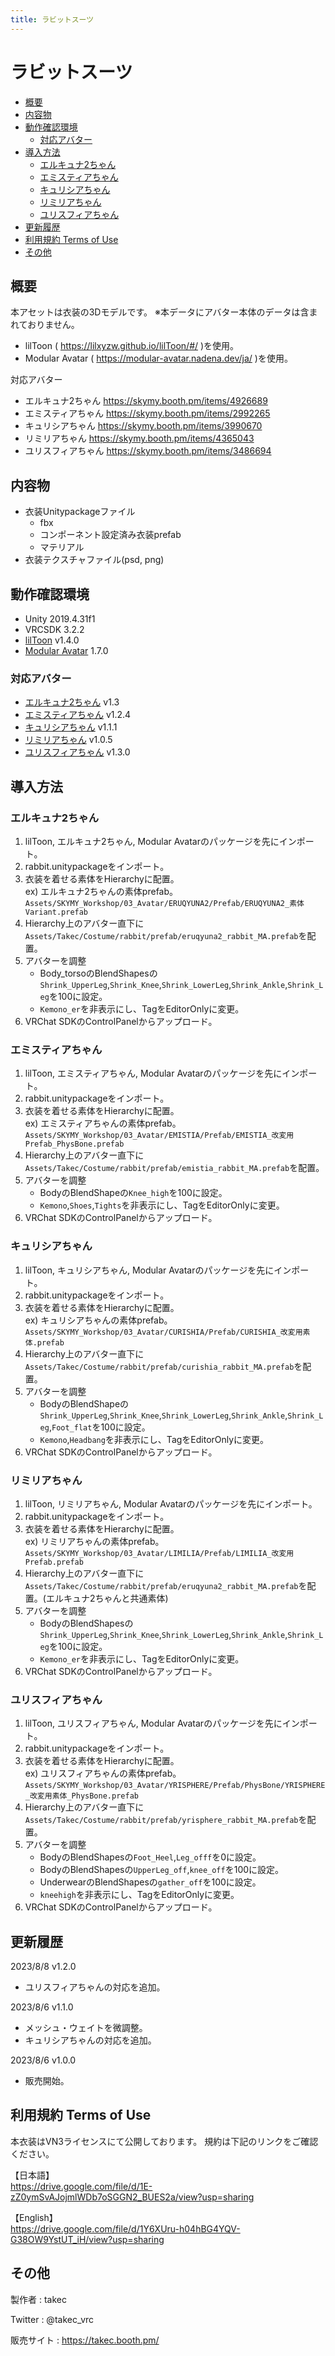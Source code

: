 ```yaml
---
title: ラビットスーツ
---
```


# ラビットスーツ

- [概要](#概要)
- [内容物](#内容物)
- [動作確認環境](#動作確認環境)
  - [対応アバター](#対応アバター)
- [導入方法](#導入方法)
  - [エルキュナ2ちゃん](#エルキュナ2ちゃん)
  - [エミスティアちゃん](#エミスティアちゃん)
  - [キュリシアちゃん](#キュリシアちゃん)
  - [リミリアちゃん](#リミリアちゃん)
  - [ユリスフィアちゃん](#ユリスフィアちゃん)
- [更新履歴](#更新履歴)
- [利用規約 Terms of Use](#利用規約-terms-of-use)
- [その他](#その他)


## 概要
本アセットは衣装の3Dモデルです。
※本データにアバター本体のデータは含まれておりません。

* lilToon ( https://lilxyzw.github.io/lilToon/#/ )を使用。
* Modular Avatar ( https://modular-avatar.nadena.dev/ja/ )を使用。

対応アバター
* エルキュナ2ちゃん https://skymy.booth.pm/items/4926689
* エミスティアちゃん https://skymy.booth.pm/items/2992265
* キュリシアちゃん https://skymy.booth.pm/items/3990670
* リミリアちゃん https://skymy.booth.pm/items/4365043
* ユリスフィアちゃん https://skymy.booth.pm/items/3486694

## 内容物
* 衣装Unitypackageファイル
  * fbx
  * コンポーネント設定済み衣装prefab
  * マテリアル
* 衣装テクスチャファイル(psd, png)

## 動作確認環境
* Unity 2019.4.31f1
* VRCSDK 3.2.2
* [lilToon](https://lilxyzw.github.io/lilToon/#/) v1.4.0
* [Modular Avatar](https://modular-avatar.nadena.dev/ja/) 1.7.0

### 対応アバター
* [エルキュナ2ちゃん](https://skymy.booth.pm/items/4926689) v1.3
* [エミスティアちゃん](https://skymy.booth.pm/items/2992265) v1.2.4
* [キュリシアちゃん](https://skymy.booth.pm/items/3990670) v1.1.1
* [リミリアちゃん](https://skymy.booth.pm/items/4365043) v1.0.5
* [ユリスフィアちゃん](https://skymy.booth.pm/items/3486694) v1.3.0

## 導入方法

### エルキュナ2ちゃん
1. lilToon, エルキュナ2ちゃん, Modular Avatarのパッケージを先にインポート。
2. rabbit.unitypackageをインポート。
3. 衣装を着せる素体をHierarchyに配置。<br>
   ex) エルキュナ2ちゃんの素体prefab。<br>
   `Assets/SKYMY_Workshop/03_Avatar/ERUQYUNA2/Prefab/ERUQYUNA2_素体Variant.prefab`
4. Hierarchy上のアバター直下に`Assets/Takec/Costume/rabbit/prefab/eruqyuna2_rabbit_MA.prefab`を配置。
5. アバターを調整
   * Body_torsoのBlendShapesの`Shrink_UpperLeg`,`Shrink_Knee`,`Shrink_LowerLeg`,`Shrink_Ankle`,`Shrink_Leg`を100に設定。
   * `Kemono_er`を非表示にし、TagをEditorOnlyに変更。
6. VRChat SDKのControlPanelからアップロード。

### エミスティアちゃん
1. lilToon, エミスティアちゃん, Modular Avatarのパッケージを先にインポート。
2. rabbit.unitypackageをインポート。
3. 衣装を着せる素体をHierarchyに配置。<br>
   ex) エミスティアちゃんの素体prefab。<br>
   `Assets/SKYMY_Workshop/03_Avatar/EMISTIA/Prefab/EMISTIA_改変用Prefab_PhysBone.prefab`
4. Hierarchy上のアバター直下に`Assets/Takec/Costume/rabbit/prefab/emistia_rabbit_MA.prefab`を配置。
5. アバターを調整
   * BodyのBlendShapeの`Knee_high`を100に設定。
   * `Kemono`,`Shoes`,`Tights`を非表示にし、TagをEditorOnlyに変更。
6. VRChat SDKのControlPanelからアップロード。

### キュリシアちゃん
1. lilToon, キュリシアちゃん, Modular Avatarのパッケージを先にインポート。
2. rabbit.unitypackageをインポート。
3. 衣装を着せる素体をHierarchyに配置。<br>
   ex) キュリシアちゃんの素体prefab。<br>
   `Assets/SKYMY_Workshop/03_Avatar/CURISHIA/Prefab/CURISHIA_改変用素体.prefab`
4. Hierarchy上のアバター直下に`Assets/Takec/Costume/rabbit/prefab/curishia_rabbit_MA.prefab`を配置。
5. アバターを調整
   * BodyのBlendShapeの`Shrink_UpperLeg`,`Shrink_Knee`,`Shrink_LowerLeg`,`Shrink_Ankle`,`Shrink_Leg`,`Foot_flat`を100に設定。
   * `Kemono`,`Headbang`を非表示にし、TagをEditorOnlyに変更。
6. VRChat SDKのControlPanelからアップロード。

### リミリアちゃん
1. lilToon, リミリアちゃん, Modular Avatarのパッケージを先にインポート。
2. rabbit.unitypackageをインポート。
3. 衣装を着せる素体をHierarchyに配置。<br>
   ex) リミリアちゃんの素体prefab。<br>
   `Assets/SKYMY_Workshop/03_Avatar/LIMILIA/Prefab/LIMILIA_改変用Prefab.prefab`
4. Hierarchy上のアバター直下に`Assets/Takec/Costume/rabbit/prefab/eruqyuna2_rabbit_MA.prefab`を配置。(エルキュナ2ちゃんと共通素体)
5. アバターを調整
   * BodyのBlendShapesの`Shrink_UpperLeg`,`Shrink_Knee`,`Shrink_LowerLeg`,`Shrink_Ankle`,`Shrink_Leg`を100に設定。
   * `Kemono_er`を非表示にし、TagをEditorOnlyに変更。
6. VRChat SDKのControlPanelからアップロード。

### ユリスフィアちゃん
1. lilToon, ユリスフィアちゃん, Modular Avatarのパッケージを先にインポート。
2. rabbit.unitypackageをインポート。
3. 衣装を着せる素体をHierarchyに配置。<br>
   ex) ユリスフィアちゃんの素体prefab。<br>
   `Assets/SKYMY_Workshop/03_Avatar/YRISPHERE/Prefab/PhysBone/YRISPHERE_改変用素体_PhysBone.prefab`
4. Hierarchy上のアバター直下に`Assets/Takec/Costume/rabbit/prefab/yrisphere_rabbit_MA.prefab`を配置。
5. アバターを調整
   * BodyのBlendShapesの`Foot_Heel`,`Leg_offf`を0に設定。
   * BodyのBlendShapesの`UpperLeg_off`,`knee_off`を100に設定。
   * UnderwearのBlendShapesの`gather_off`を100に設定。
   * `kneehigh`を非表示にし、TagをEditorOnlyに変更。
6. VRChat SDKのControlPanelからアップロード。

## 更新履歴
2023/8/8 v1.2.0
* ユリスフィアちゃんの対応を追加。

2023/8/6 v1.1.0
* メッシュ・ウェイトを微調整。
* キュリシアちゃんの対応を追加。

2023/8/6 v1.0.0
* 販売開始。

## 利用規約 Terms of Use
本衣装はVN3ライセンスにて公開しております。
規約は下記のリンクをご確認ください。

【日本語】<br>
https://drive.google.com/file/d/1E-zZ0ymSvAJojmlWDb7oSGGN2_BUES2a/view?usp=sharing

【English】<br>
https://drive.google.com/file/d/1Y6XUru-h04hBG4YQV-G38OW9YstUT_iH/view?usp=sharing

## その他
製作者
: takec

Twitter
: @takec_vrc

販売サイト
: https://takec.booth.pm/